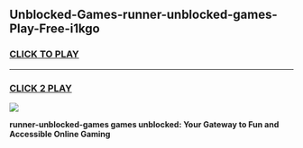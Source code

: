 
## Unblocked-Games-runner-unblocked-games-Play-Free-i1kgo
<h3>
<a href="https://premium76.site?title=runner-unblocked-games&ref=23A">CLICK TO PLAY</a></h3>
<hr>

<h3>
<a href="https://premium76.site?title=runner-unblocked-games&ref=23A">CLICK 2 PLAY</a>
  
</h3>

<a href="https://premium76.site?title=runner-unblocked-games&ref=23A"><img src="https://clearcache.store/games.png"></a>


**runner-unblocked-games games unblocked: Your Gateway to Fun and Accessible Online Gaming**
